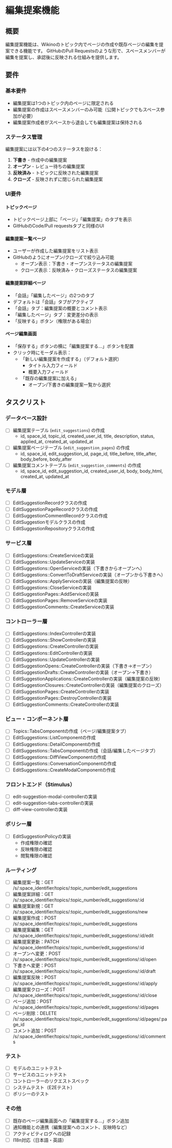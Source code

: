 # 編集提案機能

## 概要

編集提案機能は、Wikinoのトピック内でページの作成や既存ページの編集を提案できる機能です。
GitHubのPull Requestsのような形で、スペースメンバーが編集を提案し、承認後に反映される仕組みを提供します。

## 要件

### 基本要件

- 編集提案は1つのトピック内のページに限定される
- 編集提案の作成はスペースメンバーのみ可能（公開トピックでもスペース参加が必要）
- 編集提案作成者がスペースから退会しても編集提案は保持される

### ステータス管理

編集提案には以下の4つのステータスを設ける：

1. **下書き** - 作成中の編集提案
2. **オープン** - レビュー待ちの編集提案
3. **反映済み** - トピックに反映された編集提案
4. **クローズ** - 反映されずに閉じられた編集提案

### UI要件

#### トピックページ

- トピックページ上部に「ページ」「編集提案」のタブを表示
- GitHubのCode/Pull requestsタブと同様のUI

#### 編集提案一覧ページ

- ユーザーが作成した編集提案をリスト表示
- GitHubのようにオープン/クローズで絞り込み可能
  - オープン表示：下書き・オープンステータスの編集提案
  - クローズ表示：反映済み・クローズステータスの編集提案

#### 編集提案詳細ページ

- 「会話」「編集したページ」の2つのタブ
- デフォルトは「会話」タブがアクティブ
- 「会話」タブ：編集提案の概要とコメント表示
- 「編集したページ」タブ：変更差分の表示
- 「反映する」ボタン（権限がある場合）

#### ページ編集画面

- 「保存する」ボタンの横に「編集提案する...」ボタンを配置
- クリック時にモーダル表示：
  - 「新しい編集提案を作成する」（デフォルト選択）
    - タイトル入力フィールド
    - 概要入力フィールド
  - 「既存の編集提案に加える」
    - オープン/下書きの編集提案一覧から選択

## タスクリスト

### データベース設計

- [ ] 編集提案テーブル (`edit_suggestions`) の作成
  - id, space_id, topic_id, created_user_id, title, description, status, applied_at, created_at, updated_at
- [ ] 編集提案ページテーブル (`edit_suggestion_pages`) の作成
  - id, space_id, edit_suggestion_id, page_id, title_before, title_after, body_before, body_after
- [ ] 編集提案コメントテーブル (`edit_suggestion_comments`) の作成
  - id, space_id, edit_suggestion_id, created_user_id, body, body_html, created_at, updated_at

### モデル層

- [ ] EditSuggestionRecordクラスの作成
- [ ] EditSuggestionPageRecordクラスの作成
- [ ] EditSuggestionCommentRecordクラスの作成
- [ ] EditSuggestionモデルクラスの作成
- [ ] EditSuggestionRepositoryクラスの作成

### サービス層

- [ ] EditSuggestions::CreateServiceの実装
- [ ] EditSuggestions::UpdateServiceの実装
- [ ] EditSuggestions::OpenServiceの実装（下書きからオープンへ）
- [ ] EditSuggestions::ConvertToDraftServiceの実装（オープンから下書きへ）
- [ ] EditSuggestions::ApplyServiceの実装（編集提案の反映）
- [ ] EditSuggestions::CloseServiceの実装
- [ ] EditSuggestionPages::AddServiceの実装
- [ ] EditSuggestionPages::RemoveServiceの実装
- [ ] EditSuggestionComments::CreateServiceの実装

### コントローラー層

- [ ] EditSuggestions::IndexControllerの実装
- [ ] EditSuggestions::ShowControllerの実装
- [ ] EditSuggestions::CreateControllerの実装
- [ ] EditSuggestions::EditControllerの実装
- [ ] EditSuggestions::UpdateControllerの実装
- [ ] EditSuggestionOpens::CreateControllerの実装（下書き→オープン）
- [ ] EditSuggestionDrafts::CreateControllerの実装（オープン→下書き）
- [ ] EditSuggestionApplications::CreateControllerの実装（編集提案の反映）
- [ ] EditSuggestionClosures::CreateControllerの実装（編集提案のクローズ）
- [ ] EditSuggestionPages::CreateControllerの実装
- [ ] EditSuggestionPages::DestroyControllerの実装
- [ ] EditSuggestionComments::CreateControllerの実装

### ビュー・コンポーネント層

- [ ] Topics::TabsComponentの作成（ページ/編集提案タブ）
- [ ] EditSuggestions::ListComponentの作成
- [ ] EditSuggestions::DetailComponentの作成
- [ ] EditSuggestions::TabsComponentの作成（会話/編集したページタブ）
- [ ] EditSuggestions::DiffViewComponentの作成
- [ ] EditSuggestions::ConversationComponentの作成
- [ ] EditSuggestions::CreateModalComponentの作成

### フロントエンド（Stimulus）

- [ ] edit-suggestion-modal-controllerの実装
- [ ] edit-suggestion-tabs-controllerの実装
- [ ] diff-view-controllerの実装

### ポリシー層

- [ ] EditSuggestionPolicyの実装
  - 作成権限の確認
  - 反映権限の確認
  - 閲覧権限の確認

### ルーティング

- [ ] 編集提案一覧：GET /s/:space_identifier/topics/:topic_number/edit_suggestions
- [ ] 編集提案詳細：GET /s/:space_identifier/topics/:topic_number/edit_suggestions/:id
- [ ] 編集提案新規：GET /s/:space_identifier/topics/:topic_number/edit_suggestions/new
- [ ] 編集提案作成：POST /s/:space_identifier/topics/:topic_number/edit_suggestions
- [ ] 編集提案編集：GET /s/:space_identifier/topics/:topic_number/edit_suggestions/:id/edit
- [ ] 編集提案更新：PATCH /s/:space_identifier/topics/:topic_number/edit_suggestions/:id
- [ ] オープンへ変更：POST /s/:space_identifier/topics/:topic_number/edit_suggestions/:id/open
- [ ] 下書きへ変更：POST /s/:space_identifier/topics/:topic_number/edit_suggestions/:id/draft
- [ ] 編集提案反映：POST /s/:space_identifier/topics/:topic_number/edit_suggestions/:id/apply
- [ ] 編集提案クローズ：POST /s/:space_identifier/topics/:topic_number/edit_suggestions/:id/close
- [ ] ページ追加：POST /s/:space_identifier/topics/:topic_number/edit_suggestions/:id/pages
- [ ] ページ削除：DELETE /s/:space_identifier/topics/:topic_number/edit_suggestions/:id/pages/:page_id
- [ ] コメント追加：POST /s/:space_identifier/topics/:topic_number/edit_suggestions/:id/comments

### テスト

- [ ] モデルのユニットテスト
- [ ] サービスのユニットテスト
- [ ] コントローラーのリクエストスペック
- [ ] システムテスト（E2Eテスト）
- [ ] ポリシーのテスト

### その他

- [ ] 既存のページ編集画面への「編集提案する...」ボタン追加
- [ ] 通知機能との連携（編集提案へのコメント、反映時など）
- [ ] アクティビティログへの記録
- [ ] I18n対応（日本語・英語）
